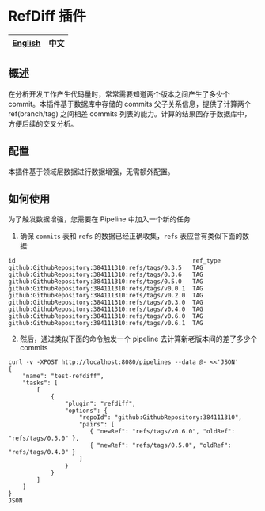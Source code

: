 # RefDiff 插件


| [English](README.md) | [中文](README-zh-CN.md) |
| --- | --- |


## 概述

在分析开发工作产生代码量时，常常需要知道两个版本之间产生了多少个 commit。本插件基于数据库中存储的 commits 父子关系信息，提供了计算两个 ref(branch/tag) 之间相差 commits 列表的能力。计算的结果回存于数据库中，方便后续的交叉分析。


## 配置

本插件基于领域层数据进行数据增强，无需额外配置。

## 如何使用

为了触发数据增强，您需要在 Pipeline 中加入一个新的任务

1. 确保 `commits` 表和 `refs` 的数据已经正确收集，`refs` 表应含有类似下面的数据:
```
id                                                  ref_type
github:GithubRepository:384111310:refs/tags/0.3.5   TAG
github:GithubRepository:384111310:refs/tags/0.3.6   TAG
github:GithubRepository:384111310:refs/tags/0.5.0   TAG
github:GithubRepository:384111310:refs/tags/v0.0.1  TAG
github:GithubRepository:384111310:refs/tags/v0.2.0  TAG
github:GithubRepository:384111310:refs/tags/v0.3.0  TAG
github:GithubRepository:384111310:refs/tags/v0.4.0  TAG
github:GithubRepository:384111310:refs/tags/v0.6.0  TAG
github:GithubRepository:384111310:refs/tags/v0.6.1  TAG
```
2. 然后，通过类似下面的命令触发一个 pipeline 去计算新老版本间的差了多少个 commits
```
curl -v -XPOST http://localhost:8080/pipelines --data @- <<'JSON'
{
    "name": "test-refdiff",
    "tasks": [
        [
            {
                "plugin": "refdiff",
                "options": {
                    "repoId": "github:GithubRepository:384111310",
                    "pairs": [
                       { "newRef": "refs/tags/v0.6.0", "oldRef": "refs/tags/0.5.0" },
                       { "newRef": "refs/tags/0.5.0", "oldRef": "refs/tags/0.4.0" }
                    ]
                }
            }
        ]
    ]
}
JSON
```
